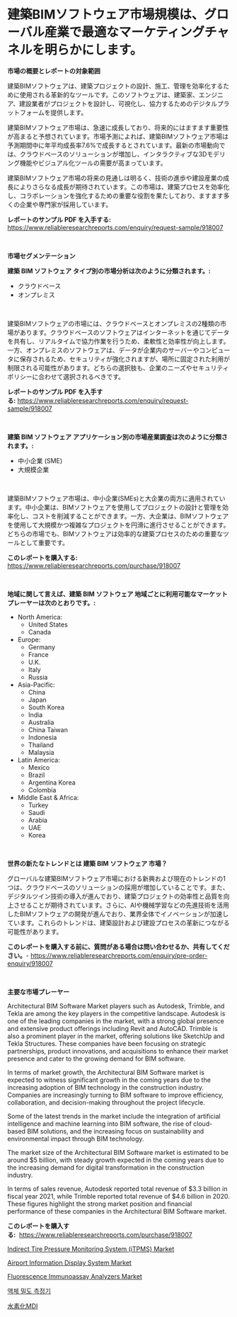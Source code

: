 <p><h1>建築BIMソフトウェア市場規模は、グローバル産業で最適なマーケティングチャネルを明らかにします。</h1></p><p><strong>市場の概要とレポートの対象範囲</strong></p>
<p><p>建築BIMソフトウェアは、建築プロジェクトの設計、施工、管理を効率化するために使用される革新的なツールです。このソフトウェアは、建築家、エンジニア、建設業者がプロジェクトを設計し、可視化し、協力するためのデジタルプラットフォームを提供します。</p><p>建築BIMソフトウェア市場は、急速に成長しており、将来的にはますます重要性が高まると予想されています。市場予測によれば、建築BIMソフトウェア市場は予測期間中に年平均成長率7.6%で成長するとされています。最新の市場動向では、クラウドベースのソリューションが増加し、インタラクティブな3Dモデリング機能やビジュアル化ツールの需要が高まっています。</p><p>建築BIMソフトウェア市場の将来の見通しは明るく、技術の進歩や建設産業の成長によりさらなる成長が期待されています。この市場は、建築プロセスを効率化し、コラボレーションを強化するための重要な役割を果たしており、ますます多くの企業や専門家が採用しています。</p></p>
<p><strong>レポートのサンプル PDF を入手する:</strong> <a href="https://www.reliableresearchreports.com/enquiry/request-sample/918007">https://www.reliableresearchreports.com/enquiry/request-sample/918007</a></p>
<p>&nbsp;</p>
<p><strong>市場セグメンテーション</strong></p>
<p><strong>建築 BIM ソフトウェア タイプ別の市場分析は次のように分類されます。:</strong></p>
<p><ul><li>クラウドベース</li><li>オンプレミス</li></ul></p>
<p>&nbsp;</p>
<p><p>建築BIMソフトウェアの市場には、クラウドベースとオンプレミスの2種類の市場があります。クラウドベースのソフトウェアはインターネットを通じてデータを共有し、リアルタイムで協力作業を行うため、柔軟性と効率性が向上します。一方、オンプレミスのソフトウェアは、データが企業内のサーバーやコンピュータに保存されるため、セキュリティが強化されますが、場所に固定された利用が制限される可能性があります。どちらの選択肢も、企業のニーズやセキュリティポリシーに合わせて選択されるべきです。</p></p>
<p><strong>レポートのサンプル PDF を入手する:</strong>&nbsp;<a href="https://www.reliableresearchreports.com/enquiry/request-sample/918007">https://www.reliableresearchreports.com/enquiry/request-sample/918007</a></p>
<p>&nbsp;</p>
<p><strong> 建築 BIM ソフトウェア アプリケーション別の市場産業調査は次のように分類されます。:</strong></p>
<p><ul><li>中小企業 (SME)</li><li>大規模企業</li></ul></p>
<p>&nbsp;</p>
<p><p>建築BIMソフトウェア市場は、中小企業(SMEs)と大企業の両方に適用されています。中小企業は、BIMソフトウェアを使用してプロジェクトの設計と管理を効率化し、コストを削減することができます。一方、大企業は、BIMソフトウェアを使用して大規模かつ複雑なプロジェクトを円滑に進行させることができます。どちらの市場でも、BIMソフトウェアは効率的な建築プロセスのための重要なツールとして重要です。</p></p>
<p><strong>このレポートを購入する:</strong>&nbsp; <a href="https://www.reliableresearchreports.com/purchase/918007">https://www.reliableresearchreports.com/purchase/918007</a></p>
<p>&nbsp;</p>
<p><strong>地域に関して言えば、建築 BIM ソフトウェア 地域ごとに利用可能なマーケットプレーヤーは次のとおりです。:</strong></p>
<p><ul>
    <li>
        North America:
        <ul>
            <li>United States</li>
            <li>Canada</li>
        </ul>
    </li>
    <li>
        Europe:
        <ul>
            <li>Germany</li>
            <li>France</li>
            <li>U.K.</li>
            <li>Italy</li>
            <li>Russia</li>
        </ul>
    </li>
    <li>
        Asia-Pacific:
        <ul>
            <li>China</li>
            <li>Japan</li>
            <li>South Korea</li>
            <li>India</li>
            <li>Australia</li>
            <li>China Taiwan</li>
            <li>Indonesia</li>
            <li>Thailand</li>
            <li>Malaysia</li>
        </ul>
    </li>
    <li>
        Latin America:
        <ul>
            <li>Mexico</li>
            <li>Brazil</li>
            <li>Argentina Korea</li>
            <li>Colombia</li>
        </ul>
    </li>
    <li>
        Middle East & Africa:
        <ul>
            <li>Turkey</li>
            <li>Saudi</li>
            <li>Arabia</li>
            <li>UAE</li>
            <li>Korea</li>
        </ul>
    </li>
    </ul></p>
<p>&nbsp;</p>
<p><strong>世界の新たなトレンドとは 建築 BIM ソフトウェア 市場？</strong></p>
<p><p>グローバルな建築BIMソフトウェア市場における新興および現在のトレンドの1つは、クラウドベースのソリューションの採用が増加していることです。また、デジタルツイン技術の導入が進んでおり、建築プロジェクトの効率性と品質を向上させることが期待されています。さらに、AIや機械学習などの先進技術を活用したBIMソフトウェアの開発が進んでおり、業界全体でイノベーションが加速しています。これらのトレンドは、建築設計および建設プロセスの革新につながる可能性があります。</p></p>
<p><strong>このレポートを購入する前に、質問がある場合は問い合わせるか、共有してください。</strong>- <a href="https://www.reliableresearchreports.com/enquiry/pre-order-enquiry/918007">https://www.reliableresearchreports.com/enquiry/pre-order-enquiry/918007</a></p>
<p>&nbsp;</p>
<p><strong>主要な市場プレーヤー</strong></p>
<p><p>Architectural BIM Software Market players such as Autodesk, Trimble, and Tekla are among the key players in the competitive landscape. Autodesk is one of the leading companies in the market, with a strong global presence and extensive product offerings including Revit and AutoCAD. Trimble is also a prominent player in the market, offering solutions like SketchUp and Tekla Structures. These companies have been focusing on strategic partnerships, product innovations, and acquisitions to enhance their market presence and cater to the growing demand for BIM software.</p><p>In terms of market growth, the Architectural BIM Software market is expected to witness significant growth in the coming years due to the increasing adoption of BIM technology in the construction industry. Companies are increasingly turning to BIM software to improve efficiency, collaboration, and decision-making throughout the project lifecycle.</p><p>Some of the latest trends in the market include the integration of artificial intelligence and machine learning into BIM software, the rise of cloud-based BIM solutions, and the increasing focus on sustainability and environmental impact through BIM technology.</p><p>The market size of the Architectural BIM Software market is estimated to be around $5 billion, with steady growth expected in the coming years due to the increasing demand for digital transformation in the construction industry.</p><p>In terms of sales revenue, Autodesk reported total revenue of $3.3 billion in fiscal year 2021, while Trimble reported total revenue of $4.6 billion in 2020. These figures highlight the strong market position and financial performance of these companies in the Architectural BIM Software market.</p></p>
<p><strong>このレポートを購入する:</strong>&nbsp;&nbsp;<a href="https://www.reliableresearchreports.com/purchase/918007">https://www.reliableresearchreports.com/purchase/918007</a></p>
<p><p><a href="https://frill-swim-3cd.notion.site/Indirect-Tire-Pressure-Monitoring-System-iTPMS-Market-Size-and-Growth-Market-Segmentation-Region-8eeb47d499314b1b8dbb2bc8a204ca2f">Indirect Tire Pressure Monitoring System (iTPMS) Market</a></p><p><a href="https://github.com/cecuraprangm/Market-Research-Report-List-1/blob/main/airport-information-display-system-market.md">Airport Information Display System Market</a></p><p><a href="https://github.com/fiixsa/Market-Research-Report-List-1/blob/main/fluorescence-immunoassay-analyzers-market.md">Fluorescence Immunoassay Analyzers Market</a></p><p><a href="https://medium.com/@jonharrtis67676y/%EC%95%A1%EC%B2%B4-%EB%B0%80%EB%8F%84-%EC%B8%A1%EC%A0%95%EA%B8%B0-%EC%8B%9C%EC%9E%A5-%EA%B2%BD%EC%9F%81-%EB%B6%84%EC%84%9D-%EC%8B%9C%EC%9E%A5-%EB%8F%99%ED%96%A5-%EB%B0%8F-2031%EB%85%84%EA%B9%8C%EC%A7%80%EC%9D%98-%EC%98%88%EC%B8%A1-d7c34c0c51f2">액체 밀도 측정기</a></p><p><a href="https://medium.com/@gladysalidde/%E6%B0%B4%E7%B4%A0%E5%8C%96mdi%E5%B8%82%E5%A0%B4%E3%81%AF-%E5%B8%82%E5%A0%B4%E3%82%B7%E3%82%A7%E3%82%A2-%E5%B8%82%E5%A0%B4%E3%83%88%E3%83%AC%E3%83%B3%E3%83%89-%E3%81%8A%E3%82%88%E3%81%B3%E5%B8%82%E5%A0%B4%E6%88%90%E9%95%B7%E3%81%AB%E9%96%A2%E3%81%99%E3%82%8B%E6%83%85%E5%A0%B1%E3%82%92%E6%8F%90%E4%BE%9B%E3%81%97%E3%81%BE%E3%81%99-6fcc5a336c6b">水素化MDI</a></p></p>